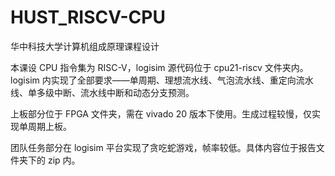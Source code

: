 # HUST_RISCV-CPU
华中科技大学计算机组成原理课程设计

本课设 CPU 指令集为 RISC-V，logisim 源代码位于 cpu21-riscv 文件夹内。logisim 内实现了全部要求——单周期、理想流水线、气泡流水线、重定向流水线、单多级中断、流水线中断和动态分支预测。

上板部分位于 FPGA 文件夹，需在 vivado 20 版本下使用。生成过程较慢，仅实现单周期上板。

团队任务部分在 logisim 平台实现了贪吃蛇游戏，帧率较低。具体内容位于报告文件夹下的 zip 内。
